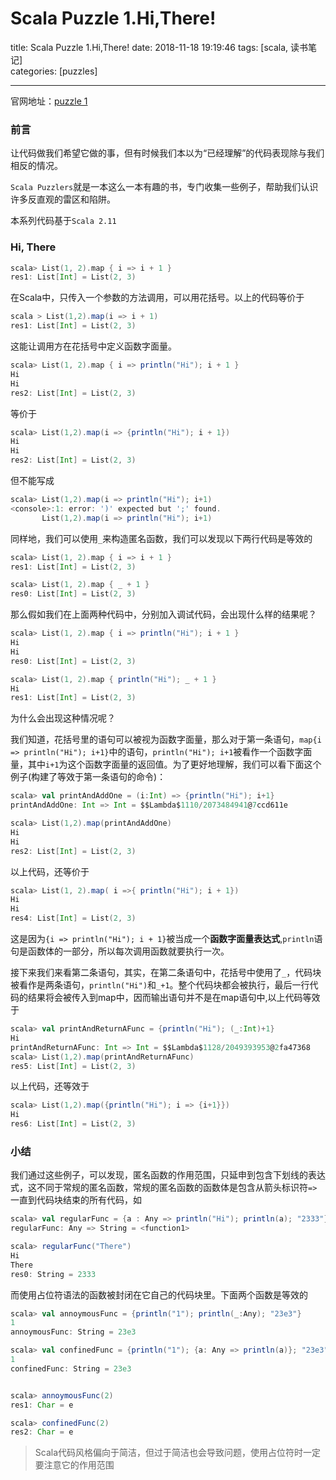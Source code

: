#  Scala Puzzle 1.Hi,There!

title:  Scala Puzzle 1.Hi,There!
date: 2018-11-18 19:19:46
tags: [scala, 读书笔记]  
categories: [puzzles]

------



官网地址：[puzzle 1](https://scalapuzzlers.com/#pzzlr-001)

### 前言

让代码做我们希望它做的事，但有时候我们本以为“已经理解”的代码表现除与我们相反的情况。

`Scala Puzzlers`就是一本这么一本有趣的书，专门收集一些例子，帮助我们认识许多反直观的雷区和陷阱。

本系列代码基于`Scala 2.11`


### Hi, There

```scala
scala> List(1, 2).map { i => i + 1 }
res1: List[Int] = List(2, 3)
```
在Scala中，只传入一个参数的方法调用，可以用花括号。以上的代码等价于
```scala
scala > List(1,2).map(i => i + 1)
res1: List[Int] = List(2, 3)
```
这能让调用方在花括号中定义函数字面量。


```scala
scala> List(1, 2).map { i => println("Hi"); i + 1 }
Hi
Hi
res2: List[Int] = List(2, 3)
```
等价于
```scala
scala> List(1,2).map(i => {println("Hi"); i + 1})
Hi
Hi
res2: List[Int] = List(2, 3)
```
但不能写成
```scala
scala> List(1,2).map(i => println("Hi"); i+1)
<console>:1: error: ')' expected but ';' found.
       List(1,2).map(i => println("Hi"); i+1)

```

同样地，我们可以使用`_`来构造匿名函数，我们可以发现以下两行代码是等效的
```scala
scala> List(1, 2).map { i => i + 1 }
res1: List[Int] = List(2, 3)

scala> List(1, 2).map { _ + 1 }
res0: List[Int] = List(2, 3)
```
那么假如我们在上面两种代码中，分别加入调试代码，会出现什么样的结果呢？

```scala
scala> List(1, 2).map { i => println("Hi"); i + 1 }
Hi
Hi
res0: List[Int] = List(2, 3)

scala> List(1, 2).map { println("Hi"); _ + 1 }
Hi
res1: List[Int] = List(2, 3)

```
为什么会出现这种情况呢？

我们知道，花括号里的语句可以被视为函数字面量，那么对于第一条语句，`map{i => println("Hi"); i+1}`中的语句，`println("Hi"); i+1`被看作一个函数字面量，其中`i+1`为这个函数字面量的返回值。为了更好地理解，我们可以看下面这个例子(构建了等效于第一条语句的命令)：
```scala
scala> val printAndAddOne = (i:Int) => {println("Hi"); i+1}
printAndAddOne: Int => Int = $$Lambda$1110/2073484941@7ccd611e

scala> List(1,2).map(printAndAddOne)
Hi
Hi
res2: List[Int] = List(2, 3)

```
以上代码，还等价于
```scala
scala> List(1, 2).map( i =>{ println("Hi"); i + 1})
Hi
Hi
res4: List[Int] = List(2, 3)
```



这是因为`{i => println("Hi"); i + 1}`被当成一个**函数字面量表达式**,`println`语句是函数体的一部分，所以每次调用函数就要执行一次。



接下来我们来看第二条语句，其实，在第二条语句中，花括号中使用了`_`，代码块被看作是两条语句，`println("Hi")`和`_+1`。整个代码块都会被执行，最后一行代码的结果将会被传入到map中，因而输出语句并不是在map语句中,以上代码等效于

```scala
scala> val printAndReturnAFunc = {println("Hi"); (_:Int)+1}
Hi
printAndReturnAFunc: Int => Int = $$Lambda$1128/2049393953@2fa47368
scala> List(1,2).map(printAndReturnAFunc)
res5: List[Int] = List(2, 3)
```
以上代码，还等效于
```scala
scala> List(1,2).map({println("Hi"); i => {i+1}})
Hi
res6: List[Int] = List(2, 3)
```

### 小结

我们通过这些例子，可以发现，匿名函数的作用范围，只延申到包含下划线的表达式，这不同于常规的匿名函数，常规的匿名函数的函数体是包含从箭头标识符`=>`一直到代码块结束的所有代码，如

```scala
scala> val regularFunc = {a : Any => println("Hi"); println(a); "2333"}
regularFunc: Any => String = <function1>

scala> regularFunc("There")
Hi
There
res0: String = 2333


```

而使用占位符语法的函数被封闭在它自己的代码块里。下面两个函数是等效的

```scala
scala> val annoymousFunc = {println("1"); println(_:Any); "23e3"}
1
annoymousFunc: String = 23e3

scala> val confinedFunc = {println("1"); {a: Any => println(a)}; "23e3"}
1
confinedFunc: String = 23e3


scala> annoymousFunc(2)
res1: Char = e

scala> confinedFunc(2)
res2: Char = e

```



> Scala代码风格偏向于简洁，但过于简洁也会导致问题，使用占位符时一定要注意它的作用范围



